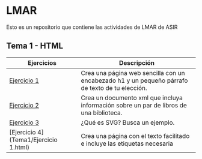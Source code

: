 # LMAR
Esto es un repositorio que contiene las actividades de LMAR de ASIR

## Tema 1 - HTML
Ejercicios | Descripción
---------|----------
[Ejercicio 1](/Tema1/Primera_practica.html) | Crea una página web sencilla con un encabezado h1 y un pequeño párrafo de texto de tu elección.
[Ejercicio 2](/Tema1/XML) | Crea un documento xml que incluya información sobre un par de libros de una biblioteca.
[Ejercicio 3](Tema1/SVG) | ¿Qué es SVG? Busca un ejemplo.
[Ejercicio 4](Tema1/Ejercicio 1.html) | Crea una página con el texto facilitado e incluye las etiquetas necesaria
